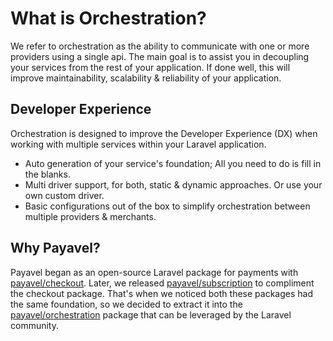 # What is Orchestration?

We refer to orchestration as the ability to communicate with one or more
providers using a single api. The main goal is to assist you in decoupling
your services from the rest of your application. If done well, this will
improve maintainability, scalability & reliability of your application.

## Developer Experience

Orchestration is designed to improve the Developer Experience (DX) when
working with multiple services within your Laravel application.

- Auto generation of your service's foundation; All you need to do is
fill in the blanks.
- Multi driver support, for both, static & dynamic approaches. Or use
your own custom driver.
- Basic configurations out of the box to simplify orchestration between
multiple providers & merchants.


## Why Payavel?

Payavel began as an open-source Laravel package for payments with
[payavel/checkout](https://github.com/payavel/checkout). Later, we
released [payavel/subscription](https://github.com/payavel/subscription)
to compliment the checkout package. That's when we noticed both these
packages had the same foundation, so we decided to extract it into the
[payavel/orchestration](https://github.com/payavel/orchestration) package 
that can be leveraged by the Laravel community.
